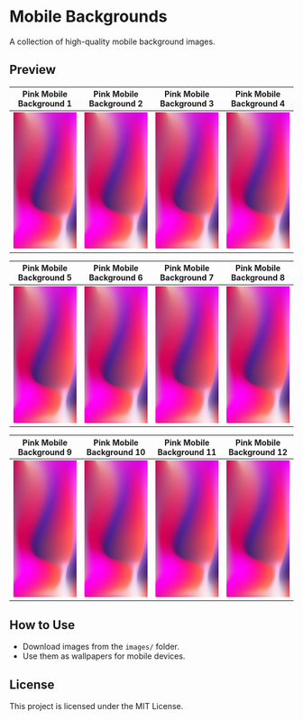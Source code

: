 # Mobile Backgrounds

A collection of high-quality mobile background images.

## Preview

| Pink Mobile Background 1 | Pink Mobile Background 2 | Pink Mobile Background 3 | Pink Mobile Background 4 |
|--------------------------|--------------------------|--------------------------|--------------------------|
| <img src="images/pink-mobile-background-image.png" width="220"  style="max-width: 100%;"> | <img src="images/pink-mobile-background-image.png" width="220"  style="max-width: 100%;"> | <img src="images/pink-mobile-background-image.png" width="220"  style="max-width: 100%;"> | <img src="images/pink-mobile-background-image.png" width="220"  style="max-width: 100%;"> |

| Pink Mobile Background 5 | Pink Mobile Background 6 | Pink Mobile Background 7 | Pink Mobile Background 8 |
|--------------------------|--------------------------|--------------------------|--------------------------|
| <img src="images/pink-mobile-background-image.png" width="220"  style="max-width: 100%;"> | <img src="images/pink-mobile-background-image.png" width="220"  style="max-width: 100%;"> | <img src="images/pink-mobile-background-image.png" width="220"  style="max-width: 100%;"> | <img src="images/pink-mobile-background-image.png" width="220"  style="max-width: 100%;"> |

| Pink Mobile Background 9 | Pink Mobile Background 10 | Pink Mobile Background 11 | Pink Mobile Background 12 |
|--------------------------|--------------------------|--------------------------|--------------------------|
| <img src="images/pink-mobile-background-image.png" width="220"  style="max-width: 100%;"> | <img src="images/pink-mobile-background-image.png" width="220"  style="max-width: 100%;"> | <img src="images/pink-mobile-background-image.png" width="220"  style="max-width: 100%;"> | <img src="images/pink-mobile-background-image.png" width="220"  style="max-width: 100%;"> |

## How to Use
- Download images from the `images/` folder.
- Use them as wallpapers for mobile devices.

## License
This project is licensed under the MIT License.
